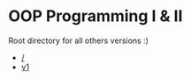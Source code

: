# OOP Programming I &amp; II

Root directory for all others versions :)

- [/](https://github.com/kammradt/faculdade-poo/tree/master/src/RickGuitarStore)
- [v1](https://github.com/kammradt/faculdade-poo/tree/master/src/RickGuitarStore/v1)
